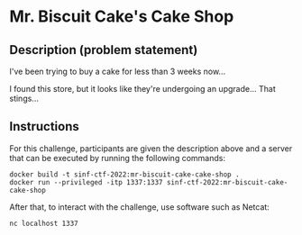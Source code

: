 # Mr. Biscuit Cake's Cake Shop

## Description (problem statement)

I've been trying to buy a cake for less than 3 weeks now...

I found this store, but it looks like they're undergoing an upgrade... That stings...

## Instructions

For this challenge, participants are given the description above and a server that can be executed by running the following commands:

```shell
docker build -t sinf-ctf-2022:mr-biscuit-cake-cake-shop .
docker run --privileged -itp 1337:1337 sinf-ctf-2022:mr-biscuit-cake-cake-shop
```

After that, to interact with the challenge, use software such as Netcat:
```shell
nc localhost 1337
```
